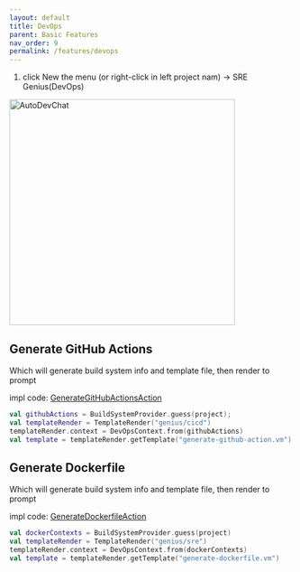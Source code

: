 ```yaml
---
layout: default
title: DevOps
parent: Basic Features
nav_order: 9
permalink: /features/devops
---
```


1. click New the menu (or right-click in left project nam) -> SRE Genius(DevOps)

<img src="https://unitmesh.cc/auto-dev/ci-cd.png" alt="AutoDevChat" width="400px"/>

## Generate GitHub Actions

Which will generate build system info and template file, then render to prompt

impl code: [GenerateGitHubActionsAction](https://github.com/unit-mesh/auto-dev/blob/master/src/main/kotlin/cc/unitmesh/genius/actions/GenerateGitHubActionsAction.kt)

```kotlin
val githubActions = BuildSystemProvider.guess(project);
val templateRender = TemplateRender("genius/cicd")
templateRender.context = DevOpsContext.from(githubActions)
val template = templateRender.getTemplate("generate-github-action.vm")
```

## Generate Dockerfile

Which will generate build system info and template file, then render to prompt

impl code: [GenerateDockerfileAction](https://github.com/unit-mesh/auto-dev/blob/master/src/main/kotlin/cc/unitmesh/genius/actions/GenerateDockerfileAction.kt)

```kotlin
val dockerContexts = BuildSystemProvider.guess(project)
val templateRender = TemplateRender("genius/sre")
templateRender.context = DevOpsContext.from(dockerContexts)
val template = templateRender.getTemplate("generate-dockerfile.vm")
```
